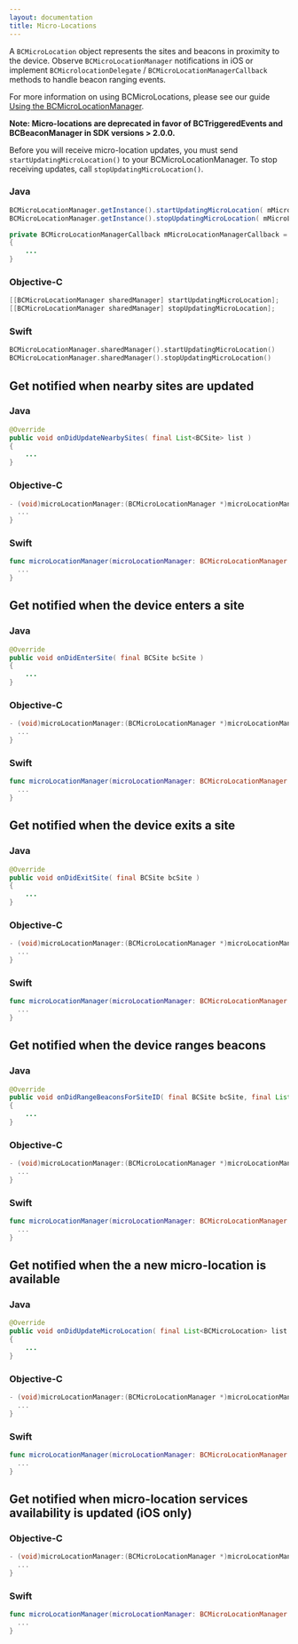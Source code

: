 ```yaml
---
layout: documentation
title: Micro-Locations
---
```




A `BCMicroLocation` object represents the sites and beacons in proximity to the device. Observe `BCMicroLocationManager` notifications in iOS or implement `BCMicrolocationDelegate` / `BCMicroLocationManagerCallback` methods to handle beacon ranging events.

For more information on using BCMicroLocations, please see our guide [Using the BCMicroLocationManager](https://developer.bluecats.com/guides/using-the-bcmicrolocationmanager).

__Note: Micro-locations are deprecated in favor of BCTriggeredEvents and BCBeaconManager in SDK versions > 2.0.0.__

Before you will receive micro-location updates, you must send `startUpdatingMicroLocation()` to your BCMicroLocationManager. To stop receiving updates, call `stopUpdatingMicroLocation()`.

### Java
```java
BCMicroLocationManager.getInstance().startUpdatingMicroLocation( mMicroLocationManagerCallback );
BCMicroLocationManager.getInstance().stopUpdatingMicroLocation( mMicroLocationManagerCallback );

private BCMicroLocationManagerCallback mMicroLocationManagerCallback = new BCMicroLocationManagerCallback()
{
	...
}
```
### Objective-C
```objective-c
[[BCMicroLocationManager sharedManager] startUpdatingMicroLocation];
[[BCMicroLocationManager sharedManager] stopUpdatingMicroLocation];
```
### Swift
```swift
BCMicroLocationManager.sharedManager().startUpdatingMicroLocation()
BCMicroLocationManager.sharedManager().stopUpdatingMicroLocation()
```

## Get notified when nearby sites are updated
### Java
```java
@Override
public void onDidUpdateNearbySites( final List<BCSite> list )
{
	...
}
```
### Objective-C
```objective-c
- (void)microLocationManager:(BCMicroLocationManager *)microLocationManager didUpdateNearbySites:(NSArray *)sites {
  ...
}
```

### Swift
```swift
func microLocationManager(microLocationManager: BCMicroLocationManager!, didUpdateNearbySites sites: [AnyObject]!) {
  ...
}
```

## Get notified when the device enters a site
### Java
```java
@Override
public void onDidEnterSite( final BCSite bcSite )
{
	...
}
```
### Objective-C
```objective-c
- (void)microLocationManager:(BCMicroLocationManager *)microLocationManager didEnterSite:(BCSite *)site {
  ...
}
```
### Swift
```swift
func microLocationManager(microLocationManager: BCMicroLocationManager!, didEnterSite site: BCSite!) {
  ...
}
```

## Get notified when the device exits a site
### Java
```java
@Override
public void onDidExitSite( final BCSite bcSite )
{
	...
}
```
### Objective-C
```objective-c
- (void)microLocationManager:(BCMicroLocationManager *)microLocationManager didExitSite:(BCSite *)site {
  ...
}
```
### Swift
```swift
func microLocationManager(microLocationManager: BCMicroLocationManager!, didExitSite site: BCSite!) {
  ...
}
```

## Get notified when the device ranges beacons
### Java
```java
@Override
public void onDidRangeBeaconsForSiteID( final BCSite bcSite, final List<BCBeacon> list )
{
	...
}
```
### Objective-C
```objective-c
- (void)microLocationManager:(BCMicroLocationManager *)microLocationManager didRangeBeacons:(NSArray *)beacons inSite:(BCSite *)site {
  ...
}
```
### Swift
```swift
func microLocationManager(microLocationManager: BCMicroLocationManager!, didRangeBeacons beacons: [AnyObject]!, inSite site: BCSite!) {
  ...
}
```

## Get notified when the a new micro-location is available
### Java
```java
@Override
public void onDidUpdateMicroLocation( final List<BCMicroLocation> list )
{
	...
}
```
### Objective-C
```objective-c
- (void)microLocationManager:(BCMicroLocationManager *)microLocationManager didUpdateMicroLocations:(NSArray *)microLocations {
  ...
}
```
### Swift
```swift
func microLocationManager(microLocationManager: BCMicroLocationManager!, didUpdateMicroLocations microLocations: [AnyObject]!) {
  ...
}
```

## Get notified when micro-location services availability is updated (iOS only)
### Objective-C
```objective-c
- (void)microLocationManager:(BCMicroLocationManager *)microLocationManager didUpdateMicroLocationServicesAvailibility:(BOOL)available {
  ...
}
```
### Swift
```swift
func microLocationManager(microLocationManager: BCMicroLocationManager!, didUpdateMicroLocationServicesAvailibility available: Bool) {
  ...
}
```

